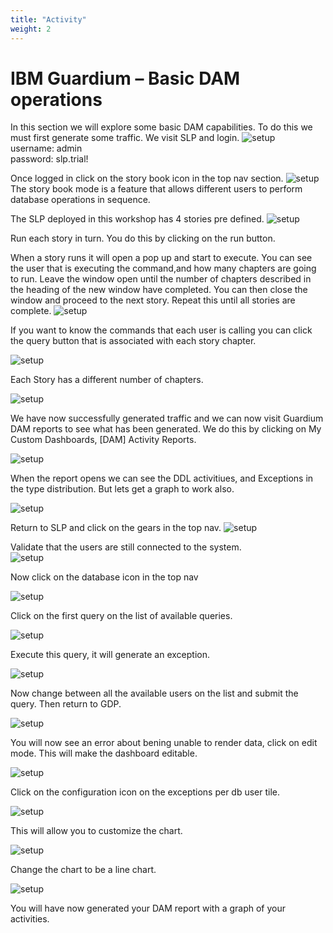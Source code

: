 ```yaml
---
title: "Activity"
weight: 2
---
```


# IBM Guardium – Basic DAM operations


In this section we will explore some basic DAM capabilities. To do this we must first generate some traffic. We visit SLP and login.
![setup](/static/images/part3/1.png)  
username: admin  
password: slp.trial!



Once logged in click on the story book icon in the top nav section.
![setup](/static/images/part3/2.png)  
The story book mode is a feature that allows different users to perform database operations in sequence.

The SLP deployed in this workshop has 4 stories pre defined.
![setup](/static/images/part3/3.png)  

Run each story in turn. You do this by clicking on the run button. 

When a story runs it will open a pop up and start to execute. You can see the user that is executing the command,and how many chapters are going to run. Leave the window open until the number of chapters described in the heading of the new window have completed. You can then close the window and proceed to the next story. Repeat this until all stories are complete.
![setup](/static/images/part3/4.png)  

If you want to know the commands that each user is calling you can click the query button that is associated with each story chapter.

![setup](/static/images/part3/5.png) 

Each Story has a different number of chapters. 
 
![setup](/static/images/part3/6.png)  

We have now successfully generated traffic and we can now visit Guardium DAM reports to see what has been generated. We do this by clicking on My Custom Dashboards, [DAM] Activity Reports.

![setup](/static/images/part3/7.png)  

When the report opens we can see the DDL activitiues, and Exceptions in the type distribution. But lets get a graph to work also.

![setup](/static/images/part3/8.png)  

Return to SLP and click on the gears in the top nav.
![setup](/static/images/part3/9.png)  

Validate that the users are still connected to the system.  
![setup](/static/images/part3/10.png)   

Now click on the database icon in the top nav  

![setup](/static/images/part3/11.png)  

Click on the first query on the list of available queries.  

![setup](/static/images/part3/12.png) 

Execute this query, it will generate an exception.   

![setup](/static/images/part3/13.png)  

Now change between all the available users on the list and submit the query. Then return to GDP.  

![setup](/static/images/part3/14.png) 

You will now see an error about bening unable to render data, click on edit mode. This will make the dashboard editable.     

![setup](/static/images/part3/15.png) 

Click on the configuration icon on the exceptions per db user tile.   

![setup](/static/images/part3/16.png)  

This will allow you to customize the chart.  

![setup](/static/images/part3/17.png)  

Change the chart to be a line chart.  

![setup](/static/images/part3/18.png)  
 
You will have now generated your DAM report with a graph of your activities.